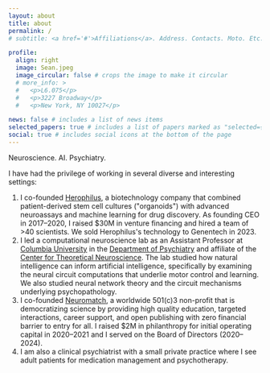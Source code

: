 ```yaml
---
layout: about
title: about
permalink: /
# subtitle: <a href='#'>Affiliations</a>. Address. Contacts. Moto. Etc. 

profile:
  align: right
  image: Sean.jpeg
  image_circular: false # crops the image to make it circular
  # more_info: >
  #   <p>L6.075</p>
  #   <p>3227 Broadway</p>
  #   <p>New York, NY 10027</p>

news: false # includes a list of news items
selected_papers: true # includes a list of papers marked as "selected={true}"
social: true # includes social icons at the bottom of the page
---
```


Neuroscience. AI. Psychiatry.

<!-- I am a computational neuroscientist and psychiatrist, formerly  -->

I have had the privilege of working in several diverse and interesting settings:
<!-- 1. [Fauna Robotics](https://www.linkedin.com/company/fauna-robotics/) is an embodied AI company that builds highly agile, dexterous, natural language-capable consumer-facing companion robots. I helped raise Fauna's seed financing in January 2024 and set vision for the company. -->
<!-- 1. I co-founded [Herophilus](https://www.herophilus.com), a biotechnology company that combined patient-derived stem cell cultures ("organoids") with advanced neuroassays and machine learning for drug discovery. As founding CEO in 2017–2020, I raised $30M in venture financing and hired a team of >40 scientists. Herophilus's technology was sold to Genentech in 2023. -->
<!-- 2. As an Assistant Professor in the [Department of Psychiatry](https://www.columbiapsychiatry.org/profile/g-s-escola-md) and affiliate of the [Center for Theoretical Neuroscience](https://ctn.zuckermaninstitute.columbia.edu/) at [Columbia University](https://www.columbia.edu), I ran a research lab that studied how natural intelligence can inform artificial intelligence, specifically by examining the neural circuit computations that underlie motor control and learning. We also studied neural network theory and the circuit mechanisms underlying psychopathology. -->
<!-- 3. [Neuromatch](https://neuromatch.io/) is a worldwide 501(c)3 non-profit that is democratizing science by providing high quality education, targeted interactions, career support, and open publishing with zero financial barrier to entry for all. I raised $2M in philanthropy for initial operating capital in 2020–2021 and I served on the Board of Directors (2020–2024). -->

1. I co-founded [Herophilus](https://www.herophilus.com), a biotechnology company that combined patient-derived stem cell cultures ("organoids") with advanced neuroassays and machine learning for drug discovery. As founding CEO in 2017–2020, I raised $30M in venture financing and hired a team of >40 scientists. We sold Herophilus's technology to Genentech in 2023.
2. I led a computational neuroscience lab as an Assistant Professor at [Columbia University](https://www.columbia.edu) in the [Department of Psychiatry](https://www.columbiapsychiatry.org/profile/g-s-escola-md) and affiliate of the [Center for Theoretical Neuroscience](https://ctn.zuckermaninstitute.columbia.edu/). The lab studied how natural intelligence can inform artificial intelligence, specifically by examining the neural circuit computations that underlie motor control and learning. We also studied neural network theory and the circuit mechanisms underlying psychopathology.
3. I co-founded [Neuromatch](https://neuromatch.io/), a worldwide 501(c)3 non-profit that is democratizing science by providing high quality education, targeted interactions, career support, and open publishing with zero financial barrier to entry for all. I raised $2M in philanthropy for initial operating capital in 2020–2021 and I served on the Board of Directors (2020–2024).
4. I am also a clinical psychiatrist with a small private practice where I see adult patients for medication management and psychotherapy.

<!-- I am also a clinical psychiatrist and I see adult patients with anxiety, depression, ADHD, OCD, and other symptoms for medication management and/or psychodynamic psychotherapy. -->

<!-- Write your biography here. Tell the world about yourself. Link to your favorite [subreddit](http://reddit.com). You can put a picture in, too. The code is already in, just name your picture `prof_pic.jpg` and put it in the `img/` folder.

Put your address / P.O. box / other info right below your picture. You can also disable any of these elements by editing `profile` property of the YAML header of your `_pages/about.md`. Edit `_bibliography/papers.bib` and Jekyll will render your [publications page](/al-folio/publications/) automatically.

Link to your social media connections, too. This theme is set up to use [Font Awesome icons](https://fontawesome.com/) and [Academicons](https://jpswalsh.github.io/academicons/), like the ones below. Add your Facebook, Twitter, LinkedIn, Google Scholar, or just disable all of them. -->
